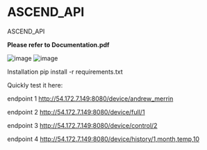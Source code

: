 # ASCEND_API
ASCEND_API


**Please refer to Documentation.pdf**

![image](https://user-images.githubusercontent.com/78210129/155620634-f4b98146-7756-406f-b898-21dbe88195c4.png)
![image](https://user-images.githubusercontent.com/78210129/155620668-0d1f9ac1-a40b-4e8b-9fe6-d4a212a7946c.png)



Installation
pip install -r requirements.txt

Quickly test it here:
    
endpoint 1
    http://54.172.7.149:8080/device/andrew_merrin

endpoint 2
    http://54.172.7.149:8080/device/full/1

endpoint 3
    http://54.172.7.149:8080/device/control/2

endpoint 4
    http://54.172.7.149:8080/device/history/1,month,temp,10
